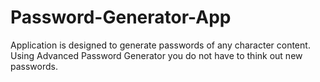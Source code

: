 # Password-Generator-App
Application is designed to generate passwords of any character content. Using Advanced Password Generator you do not have to think out new passwords.
